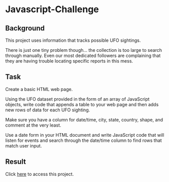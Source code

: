 # Javascript-Challenge

## Background
This project uses information that tracks possible UFO sightings.

There is just one tiny problem though... the collection is too large to search through manually. Even our most dedicated followers are complaining that they are having trouble locating specific reports in this mess.

## Task
Create a basic HTML web page.

Using the UFO dataset provided in the form of an array of JavaScript objects, write code that appends a table to your web page and then adds new rows of data for each UFO sighting.

Make sure you have a column for date/time, city, state, country, shape, and comment at the very least.

Use a date form in your HTML document and write JavaScript code that will listen for events and search through the date/time column to find rows that match user input.


## Result

Click [here](https://ovinueza.github.io/Javascript-challenge/UFO-level-1/) to access this project.
